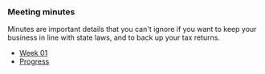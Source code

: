 ### Meeting minutes

Minutes are important details that you can't ignore if you want to keep
your business in line with state laws, and to back up your tax returns.

- [Week 01](https://docs.google.com/document/d/1hbsMWuKngVEaPQg7bCj8U7-oD1Uru20ZGBF246KWuec/edit?usp=sharing)
- [Progress](https://docs.google.com/spreadsheets/d/1OqAIR3D_CxyY9jhFixvhBq2QALu-zkkJ2-MjmzFsiwk/edit?usp=sharing)